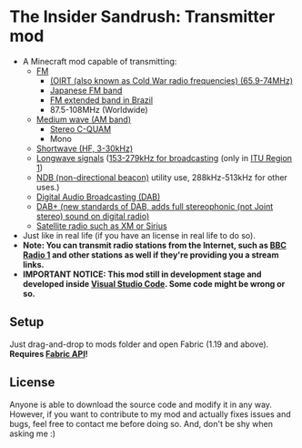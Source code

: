 # The Insider Sandrush: Transmitter mod
- A Minecraft mod capable of transmitting:
  - [FM](https://en.wikipedia.org/wiki/FM_broadcast_band) 
    - [(OIRT (also known as Cold War radio frequencies) (65.9-74MHz)](https://en.wikipedia.org/wiki/FM_broadcast_band#OIRT_bandplan) 
    - [Japanese FM band](https://en.wikipedia.org/wiki/FM_broadcast_band#Japanese_bandplan)
    - [FM extended band in Brazil](https://en.wikipedia.org/wiki/FM_extended_band_in_Brazil)
    - 87.5-108MHz (Worldwide)
  - [Medium wave (AM band)](https://en.wikipedia.org/wiki/AM_broadcasting) 
      - [Stereo C-QUAM](https://en.wikipedia.org/wiki/C-QUAM)
      - Mono 
  - [Shortwave (HF, 3-30kHz)](https://en.wikipedia.org/wiki/Shortwave_radio)
  - [Longwave signals](https://en.wikipedia.org/wiki/Longwave) ([153-279kHz for broadcasting](https://en.wikipedia.org/wiki/Longwave#Broadcasting) (only in [ITU Region 1](https://en.wikipedia.org/wiki/ITU_Region))
  - [NDB (non-directional beacon)](https://en.wikipedia.org/wiki/Longwave#Non-directional_beacons) utility use, 288kHz-513kHz for other uses.) 
  - [Digital Audio Broadcasting (DAB)](https://en.wikipedia.org/wiki/Digital_Audio_Broadcasting) 
  - [DAB+ (new standards of DAB, adds full stereophonic (not Joint stereo) sound on digital radio)](https://en.wikipedia.org/wiki/Digital_Audio_Broadcasting#DAB+)
  - [Satellite radio such as XM or Sirius](https://en.wikipedia.org/wiki/Satellite_radio) 
 - Just like in real life (if you have an license in real life to do so).
- __Note: You can transmit radio stations from the Internet, such as [BBC Radio 1](https://bbc.co.uk/radio1) and other stations as well if they're providing you a stream links.__
- __IMPORTANT NOTICE: This mod still in development stage and developed inside [Visual Studio Code](https://code.visualstudio.com). Some code might be wrong or so.__

## Setup

Just drag-and-drop to mods folder and open Fabric (1.19 and above). __Requires [Fabric API](https://www.curseforge.com/minecraft/mc-mods/fabric-api)!__

## License
Anyone is able to download the source code and modify it in any way. However, if you want to contribute to my mod and actually fixes issues and bugs, feel free to contact me before doing so. And, don't be shy when asking me :) 
